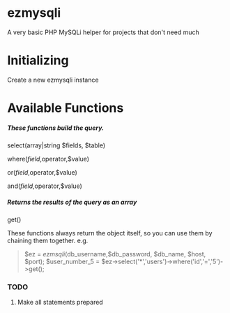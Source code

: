 # ezmysqli

A very basic PHP MySQLi helper for projects that don't need much

# Initializing

Create a new ezmysqli instance

# Available Functions

##### These functions build the query.

select(array|string $fields, $table)

where($field,$operator,$value)

or($field,$operator,$value)

and($field,$operator,$value)

##### Returns the results of the query as an array

get()

These functions always return the object itself, so you can use them by chaining them together.
e.g.

> $ez = $ezmsqli($db_username,$db_password, $db_name, $host, $port);
> $user_number_5 = $ez->select('*','users')->where('id','=','5')->get();

### TODO

1. Make all statements prepared
